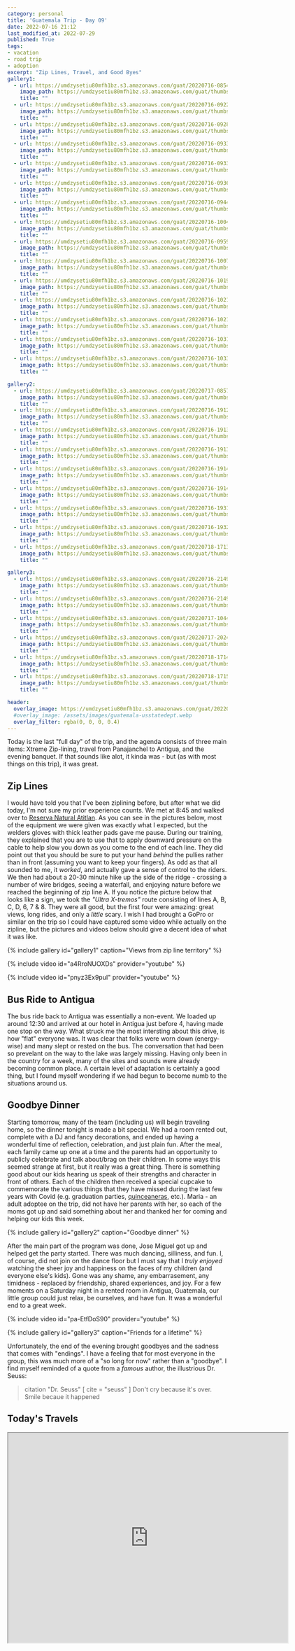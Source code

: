```yaml
---
category: personal
title: 'Guatemala Trip - Day 09'
date: 2022-07-16 21:12
last_modified_at: 2022-07-29
published: True
tags:
- vacation
- road trip
- adoption
excerpt: "Zip Lines, Travel, and Good Byes"
gallery1:
  - url: https://umdzysetiu80mfh1bz.s3.amazonaws.com/guat/20220716-085453.jpg
    image_path: https://umdzysetiu80mfh1bz.s3.amazonaws.com/guat/thumbs/20220716-085453.gif 
    title: ""
  - url: https://umdzysetiu80mfh1bz.s3.amazonaws.com/guat/20220716-092227.jpg
    image_path: https://umdzysetiu80mfh1bz.s3.amazonaws.com/guat/thumbs/20220716-092227.gif 
    title: ""
  - url: https://umdzysetiu80mfh1bz.s3.amazonaws.com/guat/20220716-092800.jpg
    image_path: https://umdzysetiu80mfh1bz.s3.amazonaws.com/guat/thumbs/20220716-092800.gif 
    title: ""
  - url: https://umdzysetiu80mfh1bz.s3.amazonaws.com/guat/20220716-093333.jpg
    image_path: https://umdzysetiu80mfh1bz.s3.amazonaws.com/guat/thumbs/20220716-093333.gif 
    title: ""
  - url: https://umdzysetiu80mfh1bz.s3.amazonaws.com/guat/20220716-093339.jpg
    image_path: https://umdzysetiu80mfh1bz.s3.amazonaws.com/guat/thumbs/20220716-093339.gif 
    title: ""
  - url: https://umdzysetiu80mfh1bz.s3.amazonaws.com/guat/20220716-093648.jpg
    image_path: https://umdzysetiu80mfh1bz.s3.amazonaws.com/guat/thumbs/20220716-093648.gif 
    title: ""
  - url: https://umdzysetiu80mfh1bz.s3.amazonaws.com/guat/20220716-094436.jpg
    image_path: https://umdzysetiu80mfh1bz.s3.amazonaws.com/guat/thumbs/20220716-094436.gif 
    title: ""
  - url: https://umdzysetiu80mfh1bz.s3.amazonaws.com/guat/20220716-100423.jpg
    image_path: https://umdzysetiu80mfh1bz.s3.amazonaws.com/guat/thumbs/20220716-100423.gif 
    title: ""
  - url: https://umdzysetiu80mfh1bz.s3.amazonaws.com/guat/20220716-095959.jpg
    image_path: https://umdzysetiu80mfh1bz.s3.amazonaws.com/guat/thumbs/20220716-095959.gif 
    title: ""
  - url: https://umdzysetiu80mfh1bz.s3.amazonaws.com/guat/20220716-100704.jpg
    image_path: https://umdzysetiu80mfh1bz.s3.amazonaws.com/guat/thumbs/20220716-100704.gif 
    title: ""
  - url: https://umdzysetiu80mfh1bz.s3.amazonaws.com/guat/20220716-101941.jpg
    image_path: https://umdzysetiu80mfh1bz.s3.amazonaws.com/guat/thumbs/20220716-101941.gif 
    title: ""
  - url: https://umdzysetiu80mfh1bz.s3.amazonaws.com/guat/20220716-102109.jpg
    image_path: https://umdzysetiu80mfh1bz.s3.amazonaws.com/guat/thumbs/20220716-102109.gif 
    title: ""
  - url: https://umdzysetiu80mfh1bz.s3.amazonaws.com/guat/20220716-102157.jpg
    image_path: https://umdzysetiu80mfh1bz.s3.amazonaws.com/guat/thumbs/20220716-102157.gif 
    title: ""
  - url: https://umdzysetiu80mfh1bz.s3.amazonaws.com/guat/20220716-103121.jpg
    image_path: https://umdzysetiu80mfh1bz.s3.amazonaws.com/guat/thumbs/20220716-103121.gif 
    title: ""
  - url: https://umdzysetiu80mfh1bz.s3.amazonaws.com/guat/20220716-103352.jpg
    image_path: https://umdzysetiu80mfh1bz.s3.amazonaws.com/guat/thumbs/20220716-103352.gif 
    title: ""

gallery2:
  - url: https://umdzysetiu80mfh1bz.s3.amazonaws.com/guat/20220717-085731.jpg
    image_path: https://umdzysetiu80mfh1bz.s3.amazonaws.com/guat/thumbs/20220717-085731.gif 
    title: ""
  - url: https://umdzysetiu80mfh1bz.s3.amazonaws.com/guat/20220716-191254.jpg
    image_path: https://umdzysetiu80mfh1bz.s3.amazonaws.com/guat/thumbs/20220716-191254.gif 
    title: ""
  - url: https://umdzysetiu80mfh1bz.s3.amazonaws.com/guat/20220716-191304.jpg
    image_path: https://umdzysetiu80mfh1bz.s3.amazonaws.com/guat/thumbs/20220716-191304.gif 
    title: ""
  - url: https://umdzysetiu80mfh1bz.s3.amazonaws.com/guat/20220716-191329.jpg
    image_path: https://umdzysetiu80mfh1bz.s3.amazonaws.com/guat/thumbs/20220716-191329.gif 
    title: ""
  - url: https://umdzysetiu80mfh1bz.s3.amazonaws.com/guat/20220716-191400.jpg
    image_path: https://umdzysetiu80mfh1bz.s3.amazonaws.com/guat/thumbs/20220716-191400.gif 
    title: ""
  - url: https://umdzysetiu80mfh1bz.s3.amazonaws.com/guat/20220716-191437.jpg
    image_path: https://umdzysetiu80mfh1bz.s3.amazonaws.com/guat/thumbs/20220716-191437.gif 
    title: ""
  - url: https://umdzysetiu80mfh1bz.s3.amazonaws.com/guat/20220716-193131.jpg
    image_path: https://umdzysetiu80mfh1bz.s3.amazonaws.com/guat/thumbs/20220716-193131.gif 
    title: ""
  - url: https://umdzysetiu80mfh1bz.s3.amazonaws.com/guat/20220716-193230.jpg
    image_path: https://umdzysetiu80mfh1bz.s3.amazonaws.com/guat/thumbs/20220716-193230.gif 
    title: ""
  - url: https://umdzysetiu80mfh1bz.s3.amazonaws.com/guat/20220718-171352.jpg
    image_path: https://umdzysetiu80mfh1bz.s3.amazonaws.com/guat/thumbs/20220718-171352.gif 
    title: ""

gallery3:
  - url: https://umdzysetiu80mfh1bz.s3.amazonaws.com/guat/20220716-214946.jpg
    image_path: https://umdzysetiu80mfh1bz.s3.amazonaws.com/guat/thumbs/20220716-214946.gif 
    title: ""
  - url: https://umdzysetiu80mfh1bz.s3.amazonaws.com/guat/20220716-214948.jpg
    image_path: https://umdzysetiu80mfh1bz.s3.amazonaws.com/guat/thumbs/20220716-214948.gif 
    title: ""
  - url: https://umdzysetiu80mfh1bz.s3.amazonaws.com/guat/20220717-104412.jpg
    image_path: https://umdzysetiu80mfh1bz.s3.amazonaws.com/guat/thumbs/20220717-104412.gif 
    title: ""
  - url: https://umdzysetiu80mfh1bz.s3.amazonaws.com/guat/20220717-202402.jpg
    image_path: https://umdzysetiu80mfh1bz.s3.amazonaws.com/guat/thumbs/20220717-202402.gif 
    title: ""
  - url: https://umdzysetiu80mfh1bz.s3.amazonaws.com/guat/20220718-171401.jpg
    image_path: https://umdzysetiu80mfh1bz.s3.amazonaws.com/guat/thumbs/20220718-171401.gif 
    title: ""
  - url: https://umdzysetiu80mfh1bz.s3.amazonaws.com/guat/20220718-171533.jpg
    image_path: https://umdzysetiu80mfh1bz.s3.amazonaws.com/guat/thumbs/20220718-171533.gif 
    title: ""

header:
  overlay_image: https://umdzysetiu80mfh1bz.s3.amazonaws.com/guat/20220716-103352.jpg
  #overlay_image: /assets/images/guatemala-usstatedept.webp
  overlay_filter: rgba(0, 0, 0, 0.4)
---
```


Today is the last "full day" of the trip, and the agenda consists of three main items: Xtreme Zip-lining, travel from Panajanchel to Antigua, and the evening banquet. If that sounds like alot, it kinda was - but (as with most things on this trip), it was great.

## Zip Lines

I would have told you that I've been ziplining before, but after what we did today, I'm not sure my prior experience counts. We met at 8:45 and walked over to [Reserva Natural Atitlan](https://en.atitlanreserva.com/). As you can see in the pictures below, most of the equipment we were given was exactly what I expected, but the welders gloves with thick leather pads gave me pause. During our training, they explained that you are to use that to apply downward pressure on the cable to help slow you down as you come to the end of each line. They did point out that you should be sure to put your hand *behind* the pullies rather than in front (assuming you want to keep your fingers). As odd as that all sounded to me, it *worked*, and actually gave a sense of control to the riders. We then had about a 20-30 minute hike up the side of the ridge - crossing a number of wire bridges, seeing a waterfall, and enjoying nature before we reached the beginning of zip line A. If you notice the picture below that looks like a sign, we took the _"Ultra X-tremos"_ route consisting of lines A, B, C, D, 6, 7 & 8. They were all good, but the first four were amazing: great views, long rides, and only a *little* scary. I wish I had brought a GoPro or similar on the trip so I could have captured some video while actually on the zipline, but the pictures and videos below should give a decent idea of what it was like.

{% include gallery id="gallery1" caption="Views from zip line territory" %}

{% include video id="a4RroNUOXDs" provider="youtube" %}

{% include video id="pnyz3Ex9puI" provider="youtube" %}

## Bus Ride to Antigua

The bus ride back to Antigua was essentially a non-event. We loaded up around 12:30 and arrived at our hotel in Antigua just before 4, having made one stop on the way. What struck me the most intersting about this drive, is how "flat" everyone was. It was clear that folks were worn down (energy-wise) and many slept or rested on the bus. The conversation that had been so prevelant on the way to the lake was largely missing. Having only been in the country for a week, many of the sites and sounds were already becoming common place. A certain level of adaptation is certainly a good thing, but I found myself wondering if we had begun to become numb to the situations around us.

## Goodbye Dinner

Starting tomorrow, many of the team (including us) will begin traveling home, so the dinner tonight is made a bit special. We had a room rented out, complete with a DJ and fancy decorations, and ended up having a wonderful time of reflection, celebration, and just plain fun. After the meal, each family came up one at a time and the parents had an opportunity to publicly celebrate and talk about/brag on their children. In some ways this seemed strange at first, but it really was a great thing. There is something good about our kids hearing us speak of their strengths and character in front of others. Each of the children then received a special cupcake to commemorate the various things that they have missed during the last few years with Covid (e.g. graduation parties, [quinceaneras](https://en.wikipedia.org/wiki/Quincea%C3%B1era), etc.). Maria - an adult adoptee on the trip, did not have her parents with her, so each of the moms got up and said something about her and thanked her for coming and helping our kids this week.

{% include gallery id="gallery2" caption="Goodbye dinner" %}

After the main part of the program was done, Jose Miguel got up and helped get the party started. There was much dancing, silliness, and fun. I, of course, did not join on the dance floor but I must say that I *truly enjoyed* watching the sheer joy and happiness on the faces of my children (and everyone else's kids). Gone was any shame, any embarrasement, any timidness - replaced by friendship, shared experiences, and joy. For a few moments on a Saturday night in a rented room in Antigua, Guatemala, our little group could just relax, be ourselves, and have fun. It was a wonderful end to a great week.

{% include video id="pa-EtfDoS90" provider="youtube" %}

{% include gallery id="gallery3" caption="Friends for a lifetime" %}

Unfortunately, the end of the evening brought goodbyes and the sadness that comes with "endings". I have a feeling that for most everyone in the group, this was much more of a "so long for now" rather than a "goodbye". I find myself reminded of a quote from a *famous* author, the illustrious Dr. Seuss:

> citation "Dr. Seuss" [ cite = "seuss" ]
> Don't cry because it's over. Smile becaue it happened

## Today's Travels

<iframe src="https://www.google.com/maps/d/u/0/embed?mid=1WU1CwJ6IbLAT8rzmb53LjH31KmtpppM&ehbc=2E312F" width="640" height="480"></iframe>
